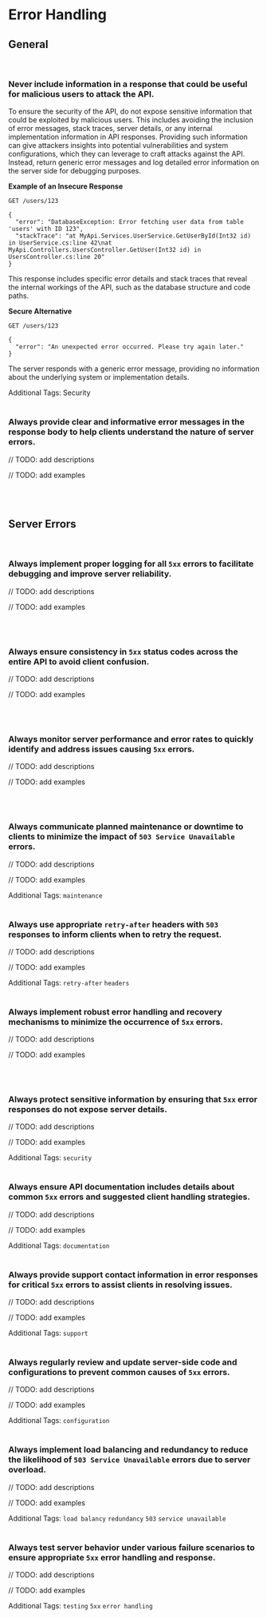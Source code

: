 # Error Handling


## General
<br>

### Never include information in a response that could be useful for malicious users to attack the API.

To ensure the security of the API, do not expose sensitive information that could be exploited by malicious
users. This includes avoiding the inclusion of error messages, stack traces, server details, or any internal
implementation information in API responses. Providing such information can give attackers insights into potential
vulnerabilities and system configurations, which they can leverage to craft attacks against the API. Instead,
return generic error messages and log detailed error information on the server side for debugging purposes.

**Example of an Insecure Response**
```http
GET /users/123

{
  "error": "DatabaseException: Error fetching user data from table 'users' with ID 123",
  "stackTrace": "at MyApi.Services.UserService.GetUserById(Int32 id) in UserService.cs:line 42\nat MyApi.Controllers.UsersController.GetUser(Int32 id) in UsersController.cs:line 20"
}
```

This response includes specific error details and stack traces that reveal the internal workings of the API, such
as the database structure and code paths.

**Secure Alternative**
```http
GET /users/123

{
  "error": "An unexpected error occurred. Please try again later."
}
```

The server responds with a generic error message, providing no information about the underlying system or implementation details.

Additional Tags: Security
<br><br>


### Always provide clear and informative error messages in the response body to help clients understand the nature of server errors.

// TODO: add descriptions

// TODO: add examples

<br><br>


## Server Errors
<br>


### Always implement proper logging for all `5xx` errors to facilitate debugging and improve server reliability.

// TODO: add descriptions

// TODO: add examples

<br><br>


### Always ensure consistency in `5xx` status codes across the entire API to avoid client confusion.

// TODO: add descriptions

// TODO: add examples

<br><br>


### Always monitor server performance and error rates to quickly identify and address issues causing `5xx` errors.

// TODO: add descriptions

// TODO: add examples

<br><br>


### Always communicate planned maintenance or downtime to clients to minimize the impact of `503 Service Unavailable` errors.

// TODO: add descriptions

// TODO: add examples

Additional Tags: `maintenance`
<br><br>


### Always use appropriate `retry-after` headers with `503` responses to inform clients when to retry the request.

// TODO: add descriptions

// TODO: add examples

Additional Tags: `retry-after` `headers`
<br><br>


### Always implement robust error handling and recovery mechanisms to minimize the occurrence of `5xx` errors.

// TODO: add descriptions

// TODO: add examples

<br><br>


### Always protect sensitive information by ensuring that `5xx` error responses do not expose server details.

// TODO: add descriptions

// TODO: add examples

Additional Tags: `security`
<br><br>


### Always ensure API documentation includes details about common `5xx` errors and suggested client handling strategies.

// TODO: add descriptions

// TODO: add examples

Additional Tags: `documentation`
<br><br>


### Always provide support contact information in error responses for critical `5xx` errors to assist clients in resolving issues.

// TODO: add descriptions

// TODO: add examples

Additional Tags: `support`
<br><br>


### Always regularly review and update server-side code and configurations to prevent common causes of `5xx` errors.

// TODO: add descriptions

// TODO: add examples

Additional Tags: `configuration`
<br><br>


### Always implement load balancing and redundancy to reduce the likelihood of `503 Service Unavailable` errors due to server overload.

// TODO: add descriptions

// TODO: add examples

Additional Tags: `load balancy` `redundancy` `503` `service unavailable`
<br><br>


### Always test server behavior under various failure scenarios to ensure appropriate `5xx` error handling and response.

// TODO: add descriptions

// TODO: add examples

Additional Tags: `testing` `5xx` `error handling`
<br><br>

